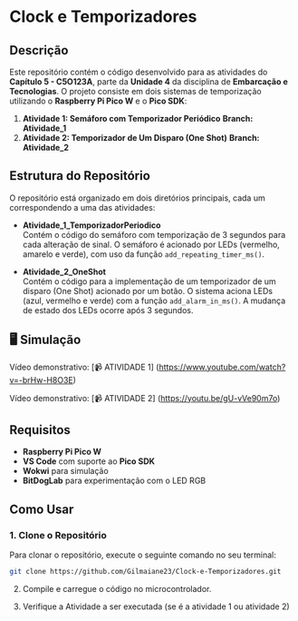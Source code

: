 # Clock e Temporizadores

## Descrição
Este repositório contém o código desenvolvido para as atividades do **Capítulo 5 - C5O123A**, parte da **Unidade 4** da disciplina de **Embarcação e Tecnologias**. O projeto consiste em dois sistemas de temporização utilizando o **Raspberry Pi Pico W** e o **Pico SDK**:

1. **Atividade 1: Semáforo com Temporizador Periódico**  **Branch: Atividade_1**
2. **Atividade 2: Temporizador de Um Disparo (One Shot)** **Branch: Atividade_2**

## Estrutura do Repositório
O repositório está organizado em dois diretórios principais, cada um correspondendo a uma das atividades:

- **Atividade_1_TemporizadorPeriodico**  
  Contém o código do semáforo com temporização de 3 segundos para cada alteração de sinal. O semáforo é acionado por LEDs (vermelho, amarelo e verde), com uso da função `add_repeating_timer_ms()`.

- **Atividade_2_OneShot**  
  Contém o código para a implementação de um temporizador de um disparo (One Shot) acionado por um botão. O sistema aciona LEDs (azul, vermelho e verde) com a função `add_alarm_in_ms()`. A mudança de estado dos LEDs ocorre após 3 segundos.

## 🖥 Simulação
Vídeo demonstrativo: [📹 ATIVIDADE 1] (https://www.youtube.com/watch?v=-brHw-H8O3E)

Vídeo demonstrativo: [📹 ATIVIDADE 2] (https://youtu.be/gU-vVe90m7o)


## Requisitos
- **Raspberry Pi Pico W**
- **VS Code** com suporte ao **Pico SDK**
- **Wokwi** para simulação
- **BitDogLab** para experimentação com o LED RGB

## Como Usar

### 1. Clone o Repositório
Para clonar o repositório, execute o seguinte comando no seu terminal:

```bash
git clone https://github.com/Gilmaiane23/Clock-e-Temporizadores.git
```
2. Compile e carregue o código no microcontrolador.

3. Verifique a Atividade a ser executada (se é a atividade 1 ou atividade 2)


